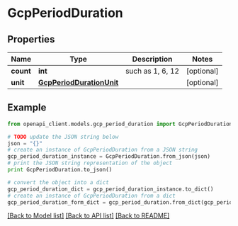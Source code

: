 # GcpPeriodDuration


## Properties
Name | Type | Description | Notes
------------ | ------------- | ------------- | -------------
**count** | **int** | such as 1, 6, 12 | [optional] 
**unit** | [**GcpPeriodDurationUnit**](GcpPeriodDurationUnit.md) |  | [optional] 

## Example

```python
from openapi_client.models.gcp_period_duration import GcpPeriodDuration

# TODO update the JSON string below
json = "{}"
# create an instance of GcpPeriodDuration from a JSON string
gcp_period_duration_instance = GcpPeriodDuration.from_json(json)
# print the JSON string representation of the object
print GcpPeriodDuration.to_json()

# convert the object into a dict
gcp_period_duration_dict = gcp_period_duration_instance.to_dict()
# create an instance of GcpPeriodDuration from a dict
gcp_period_duration_form_dict = gcp_period_duration.from_dict(gcp_period_duration_dict)
```
[[Back to Model list]](../README.md#documentation-for-models) [[Back to API list]](../README.md#documentation-for-api-endpoints) [[Back to README]](../README.md)



